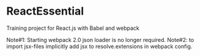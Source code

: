 # ReactEssential
Training project for React.js with Babel and webpack


Note#1: Starting webpack 2.0 json loader is no longer required.
Note#2: to import jsx-files implicitly add jsx to resolve.extensions in webpack config.
